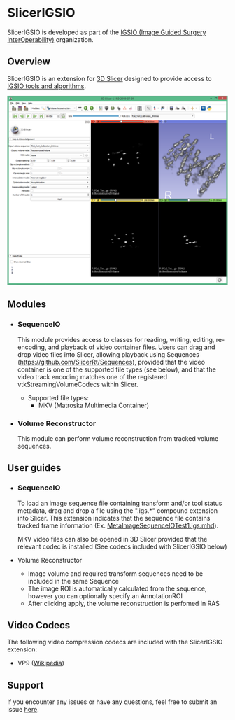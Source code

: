 # SlicerIGSIO

SlicerIGSIO is developed as part of the [IGSIO (Image Guided Surgery InterOperability)](http://igsio.github.io/) organization.

## Overview

SlicerIGSIO is an extension for [3D Slicer](http://slicer.org) designed to provide access to [IGSIO tools and algorithms](https://github.com/IGSIO/IGSIO).

![Screenshot of SlicerIGSIO extension](Images/SlicerIGSIOScreenshot1.png)

## Modules

- ### SequenceIO
  This module provides access to classes for reading, writing, editing, re-encoding, and playback of video container files.
  Users can drag and drop video files into Slicer, allowing playback using Sequences (https://github.com/SlicerRt/Sequences), provided that the video container is one of the supported file types (see below), and that the video track encoding matches one of the registered vtkStreamingVolumeCodecs within Slicer.

  - Supported file types:
    - MKV (Matroska Multimedia Container)
  
- ### Volume Reconstructor
  This module can perform volume reconstruction from tracked volume sequences.

## User guides

- ### SequenceIO
  To load an image sequence file containing transform and/or tool status metadata, drag and drop a file using the ".igs.*" compound extension into Slicer. This extension indicates that the sequence file contains tracked frame information (Ex. [MetaImageSequenceIOTest1.igs.mhd]( https://github.com/IGSIO/IGSIO/blob/master/Source/SequenceIO/Testing/Data/MetaImageSequenceIOTest1.igs.mhd)).
  
  MKV video files can also be opened in 3D Slicer provided that the relevant codec is installed (See codecs included with SlicerIGSIO below)

- Volume Reconstructor
    - Image volume and required transform sequences need to be included in the same Sequence
    - The image ROI is automatically calculated from the sequence, however you can optionally specify an AnnotationROI
    - After clicking apply, the volume reconstruction is perfomed in RAS

## Video Codecs
The following video compression codecs are included with the SlicerIGSIO extension:
- VP9 ([Wikipedia](https://en.wikipedia.org/wiki/VP9))

## Support

If you encounter any issues or have any questions, feel free to submit an issue [here](https://github.com/IGSIO/SlicerIGSIO/issues/new).
